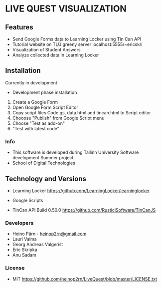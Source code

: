 # LIVE QUEST VISUALIZATION

## Features
- Send Google Forms data to Learning Locker using Tin Can API
- Tutorial website on TLÜ greeny server localhost:5555/~ericskri
- Visualization of Student Answers
- Analyze collected data in Learning Locker

## Installation
Currently in development
- Development phase installation
1. Create a Google Form
2. Open Google Form Script Editor
3. Copy script files Code.gs, data.html and tincan.html to Script editor
4. Chooose "Publish" from Google Script menu
5. Choose "Test as add-on"
6. "Test with latest code"

### Info
- This software is developed during Tallinn University Software development Summer project.
- School of Digital Technologies

## Technology and Versions
- Learning Locker
https://github.com/LearningLocker/learninglocker

- Google Scripts

- TinCan API Build 0.50.0 https://github.com/RusticiSoftware/TinCanJS

### Developers
- Heino Pärn - heinop2rn@gmail.com
- Lauri Valma
- Georg Andreas Valgerist
- Eric Skripka
- Anu Sadam
### License
- MIT
https://github.com/heinop2rn/LiveQuest/blob/master/LICENSE.txt
